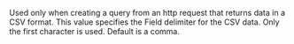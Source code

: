Used only when creating a query from an http request that returns data in a CSV format. This
			value specifies the Field delimiter for the CSV data. Only the first character is used. Default is a comma.